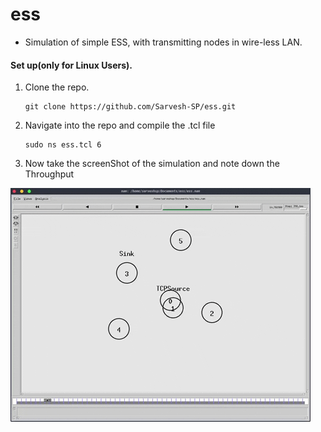 # ess
* Simulation of  simple ESS,  with transmitting nodes in wire-less LAN.


#### Set up(only for Linux Users).
1. Clone the repo.
	
	   git clone https://github.com/Sarvesh-SP/ess.git

2. Navigate into the repo and compile the .tcl file
	
	   sudo ns ess.tcl 6

3. Now take the screenShot of the simulation and note down the Throughput
	
![alt tag](https://github.com/Sarvesh-SP/ess/blob/master/Animated%20GIF-downsized.gif)
